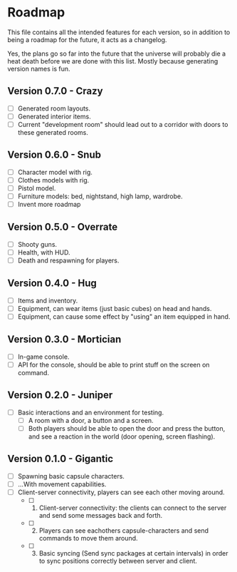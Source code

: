 Roadmap
=======
This file contains all the intended features for each version, so in addition to being a roadmap for the future, it acts as a changelog.

Yes, the plans go so far into the future that the universe will probably die a heat death before we are done with this list. Mostly because generating version names is fun.

Version 0.7.0 - Crazy
---------------------
- [ ] Generated room layouts.
- [ ] Generated interior items.
- [ ] Current "development room" should lead out to a corridor with doors to these generated rooms.

Version 0.6.0 - Snub
--------------------
- [ ] Character model with rig.
- [ ] Clothes models with rig.
- [ ] Pistol model.
- [ ] Furniture models: bed, nightstand, high lamp, wardrobe.
- [ ] Invent more roadmap

Version 0.5.0 - Overrate
------------------------
- [ ] Shooty guns.
- [ ] Health, with HUD.
- [ ] Death and respawning for players.

Version 0.4.0 - Hug
-------------------
- [ ] Items and inventory.
- [ ] Equipment, can wear items (just basic cubes) on head and hands.
- [ ] Equipment, can cause some effect by "using" an item equipped in hand.

Version 0.3.0 - Mortician
-------------------------
- [ ] In-game console.
- [ ] API for the console, should be able to print stuff on the screen on command.

Version 0.2.0 - Juniper
-----------------------
- [ ] Basic interactions and an environment for testing.
  - [ ] A room with a door, a button and a screen.
  - [ ] Both players should be able to open the door and press the button, and see a reaction in the world (door opening, screen flashing).

Version 0.1.0 - Gigantic
------------------------
- [ ] Spawning basic capsule characters.
- [ ] ...With movement capabilities.
- [ ] Client-server connectivity, players can see each other moving around.
  - [ ] 1. Client-server connectivity: the clients can connect to the server and send some messages back and forth.
  - [ ] 2. Players can see eachothers capsule-characters and send commands to move them around.
  - [ ] 3. Basic syncing (Send sync packages at certain intervals) in order to sync positions correctly between server and client.
